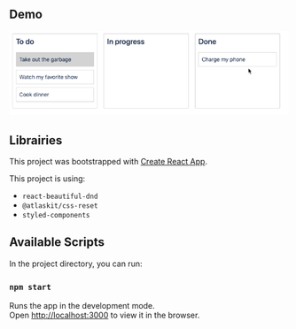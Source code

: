 
## Demo

![](demo.gif)

## Librairies

This project was bootstrapped with [Create React App](https://github.com/facebook/create-react-app).

This project is using:
- `react-beautiful-dnd`
- `@atlaskit/css-reset`
- `styled-components`

## Available Scripts

In the project directory, you can run:

### `npm start`

Runs the app in the development mode.<br>
Open [http://localhost:3000](http://localhost:3000) to view it in the browser.

